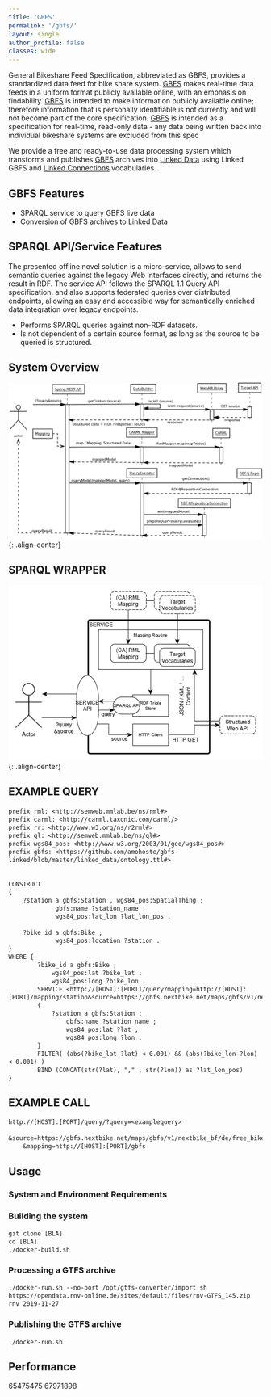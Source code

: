 ```yaml
---
title: 'GBFS'
permalink: '/gbfs/'
layout: single
author_profile: false
classes: wide
---
```


General Bikeshare Feed Specification, abbreviated as GBFS, provides a standardized data feed for bike share system. [GBFS](https://github.com/amohoste/gbfs-linked) makes real-time data feeds in a uniform format publicly available online, with an emphasis on findability. [GBFS](https://github.com/amohoste/gbfs-linked) is intended to make information publicly available online; therefore information that is personally identifiable is not currently and will not become part of the core specification. [GBFS](https://github.com/amohoste/gbfs-linked) is intended as a specification for real-time, read-only data - any data being written back into individual bikeshare systems are excluded from this spec

We provide a free and ready-to-use data processing system which transforms and publishes [GBFS](https://github.com/amohoste/gbfs-linked) archives into [Linked Data](https://github.com/amohoste/gbfs-linked) using Linked GBFS and [Linked Connections](https://linkedconnections.org/) vocabularies.

## GBFS Features

-   SPARQL service to query GBFS live data
-   Conversion of GBFS archives to Linked Data

## SPARQL API/Service Features

The presented offline novel solution is a micro-service, allows to send semantic queries against the legacy Web interfaces directly, and returns the result in RDF. The service API follows the SPARQL 1.1 Query API specification, and also supports federated queries over distributed endpoints, allowing an easy and accessible way for semantically enriched data integration over legacy endpoints.

-   Performs SPARQL queries against non-RDF datasets.
-   Is not dependent of a certain source format, as long as the source to be queried is structured.

## System Overview

![image-center](/assets/images/GBFS_call_sequence.png){: .align-center}

## SPARQL WRAPPER

![image-center](/assets/images/GBFS_sparql_wrapper.png){: .align-center}

## EXAMPLE QUERY

```
prefix rml: <http://semweb.mmlab.be/ns/rml#>
prefix carml: <http://carml.taxonic.com/carml/>
prefix rr: <http://www.w3.org/ns/r2rml#>
prefix ql: <http://semweb.mmlab.be/ns/ql#>
prefix wgs84_pos: <http://www.w3.org/2003/01/geo/wgs84_pos#>
prefix gbfs: <https://github.com/amohoste/gbfs-linked/blob/master/linked_data/ontology.ttl#>


CONSTRUCT
{
	?station a gbfs:Station , wgs84_pos:SpatialThing ;
			 gbfs:name ?station_name ;
			 wgs84_pos:lat_lon ?lat_lon_pos .

	?bike_id a gbfs:Bike ;
			 wgs84_pos:location ?station .
}
WHERE {
		?bike_id a gbfs:Bike ;
			wgs84_pos:lat ?bike_lat ;
			wgs84_pos:long ?bike_lon .
		SERVICE <http://[HOST]:[PORT]/query?mapping=http://[HOST]:[PORT]/mapping/station&source=https://gbfs.nextbike.net/maps/gbfs/v1/nextbike_bf/de/station_information.json>
		{
			?station a gbfs:Station ;
				gbfs:name ?station_name ;
				wgs84_pos:lat ?lat ;
				wgs84_pos:long ?lon .
		}
		FILTER( (abs(?bike_lat-?lat) < 0.001) && (abs(?bike_lon-?lon) < 0.001) )
		BIND (CONCAT(str(?lat), "," , str(?lon)) as ?lat_lon_pos)
}
```

## EXAMPLE CALL

```
http://[HOST]:[PORT]/query/?query=<examplequery>
	&source=https://gbfs.nextbike.net/maps/gbfs/v1/nextbike_bf/de/free_bike_status.json
	&mapping=http://[HOST]:[PORT]/gbfs
```

## Usage

### System and Environment Requirements

### Building the system

```
git clone [BLA]
cd [BLA]
./docker-build.sh
```

### Processing a GTFS archive

```
./docker-run.sh --no-port /opt/gtfs-converter/import.sh https://opendata.rnv-online.de/sites/default/files/rnv-GTFS_145.zip rnv 2019-11-27
```

### Publishing the GTFS archive

```
./docker-run.sh
```

## Performance

65475475
67971898
